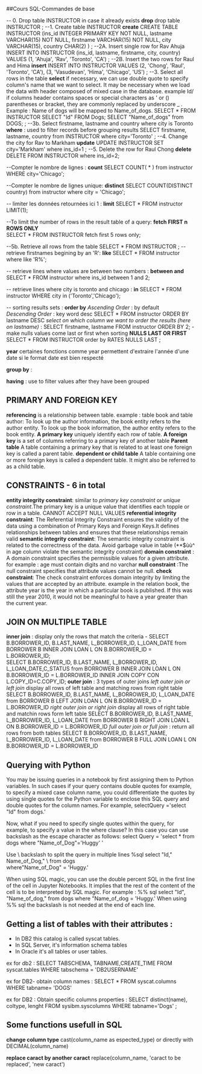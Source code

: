 ##Cours SQL-Commandes de base

-- 0. Drop table INSTRUCTOR in case it already exists
__drop__
drop table INSTRUCTOR
;
--1. Create table INSTRUCTOR
__create__ 
CREATE TABLE INSTRUCTOR
  (ins_id INTEGER PRIMARY KEY NOT NULL, 
   lastname VARCHAR(15) NOT NULL, 
   firstname VARCHAR(15) NOT NULL, 
   city VARCHAR(15), 
   country CHAR(2)
  )
;
--2A. Insert single row for Rav Ahuja
INSERT INTO INSTRUCTOR
  (ins_id, lastname, firstname, city, country)
  VALUES 
  (1, 'Ahuja', 'Rav', 'Toronto', 'CA')
;
--2B. Insert the two rows for Raul and Hima
__insert__
INSERT INTO INSTRUCTOR
  VALUES
  (2, 'Chong', 'Raul', 'Toronto', 'CA'),
  (3, 'Vasudevan', 'Hima', 'Chicago', 'US')
;
--3. Select all rows in the table
__select__ 
if necessary, we can use double quote to specify column's name that we want to select. It may be necessary when we load the data with header composed of mixed case in the database. example Id/
if columns header contains spaces or special characters as ' or () parentheses or bracket, they are commonly replaced by underscore _ . Example : Name of dogs will be mapped to Name_of_dogs. 
SELECT * FROM INSTRUCTOR
SELECT "Id" FROM Dogs;
SELECT "Name_of_dogs" from DOGS;
;
--3b. Select firstname, lastname and country where city is Toronto
__where__ : used to filter records before grouping results
SELECT firstname, lastname, country from INSTRUCTOR where city='Toronto'
;
--4. Change the city for Rav to Markham
__update__
UPDATE INSTRUCTOR SET city='Markham' where ins_id=1
;
--5. Delete the row for Raul Chong
__delete__
DELETE FROM INSTRUCTOR where ins_id=2;

--Compter le nombre de lignes : 
__count__
SELECT COUNT( * ) from instructor WHERE city='Chicago';

--Compter le nombre de lignes unique: 
__distinct__ 
SELECT COUNT(DISTINCT country) from instructor where city = 'Chicago';

-- limiter les données retournées ici 1 : 
__limit__
SELECT * FROM instructor LIMIT(1);

--To limit the number of rows in the result table of a query:
__fetch FIRST n ROWS ONLY__  
SELECT * FROM INSTRUCTOR fetch first 5 rows only; 

--5b. Retrieve all rows from the table
SELECT * FROM INSTRUCTOR 
;
--retrieve firstnames begining by an 'R': 
__like__
SELECT * FROM instructor where like 'R%'; 

-- retrieve lines where values are between two numbers : 
__between and__
SELECT * FROM instructor where ins_id between 1 and 2; 

-- retrieve lines where city is toronto and chicago : 
__in__
SELECT * FROM instructor WHERE city in ('Toronto','Chicago');

-- sorting results sets : 
__order by__
_Ascending Order_ : by default  
_Descending Order_ : key word desc 
SELECT * FROM instructor ORDER BY lastname DESC
_select on which column we want to order the results (here on lastname)_ :
SELECT firstname, lastname FROM instructor ORDER BY 2; 
-make nulls values come last or first when sorting 
__NULLS LAST OR FIRST__ 
SELECT * FROM INSTRUCTOR order by RATES NULLS LAST ;
 
__year__
certaines fonctions comme year permettent d'extraire l'année d'une date si le format date est bien respecté

__group by__ : 


__having__ : use to filter values after they have been grouped 


## PRIMARY AND FOREIGN KEY 
__referencing__ is a relationship between table. example : table book and table author: To look up the author information, the book entity refers to the author entity. To look up the book information, the author entity refers to the book entity. 
__A primary key__ uniquely identify each row of table.
__A foreign key__ is a set of columns referring to a primary key of another table
__Parent table__ A table containing a primary key that is related to at least one foreign key is called a parent table. 
__dependent or child table__ A table containing one or more foreign keys is called a dependent table. It might also be referred to as a child table.

## CONSTRAINTS - 6 in total  
__entity integrity constraint__: similar to _primary key constraint_ or _unique constraint_.The primary key is a unique value that identifies each topple or row in a table. CANNOT ACCEPT NULL VALUES
__referential integrity constraint__: The Referential Integrity Constraint ensures the validity of the data using a combination of Primary Keys and Foreign Keys.It defines relationships between tables and ensures that these relationships remain valid
__semantic integrity constraint__: The semantic integrity constraint is related to the correctness of the data. Avoid garbage value in table (**$ùù^ in age column violate the semantic integrity constraint)
__domain constraint__ : A domain constraint specifies the permissible values for a given attribute. for example : age must contain digits and no varchar
__null constraint__ :The null constraint specifies that attribute values cannot be null.
__check constraint__: The check constraint enforces domain integrity by limiting the values that are accepted by an attribute. example in the relation book, the attribute year is the year in which a particular book is published. If this was still the year 2010, it would not be meaningful to have a year greater than the current year. 


## JOIN ON MULTIPLE TABLE 

__inner join__ : display only the rows that match the criteria - SELECT B.BORROWER_ID, B.LAST_NAME, L_BORROWER_ID, L_LOAN_DATE from BORROWER B INNER JOIN LOAN L ON B.BORROWER_ID = L.BORROWER_ID;  
SELECT B.BORROWER_ID, B.LAST_NAME, L_BORROWER_ID, L_LOAN_DATE,C_STATUS from BORROWER B INNER JOIN LOAN L ON B.BORROWER_ID = L.BORROWER_ID INNER JOIN COPY CON L.COPY_ID=C.COPY_ID;
__outer join__ : 3 types of outer joins 
_left outer join or left join_ display all rows of left table and matching rows from right table  SELECT B.BORROWER_ID, B.LAST_NAME, L_BORROWER_ID, L_LOAN_DATE from BORROWER B LEFT JOIN LOAN L ON B.BORROWER_ID = L.BORROWER_ID
_right outer join or right join_ display all rows of right table and matchin rows form left table  SELECT B.BORROWER_ID, B.LAST_NAME, L_BORROWER_ID, L_LOAN_DATE from BORROWER B RIGHT JOIN LOAN L ON B.BORROWER_ID = L.BORROWER_ID
_full outer join or full join_ : return all rows from both tables SELECT B.BORROWER_ID, B.LAST_NAME, L_BORROWER_ID, L_LOAN_DATE from BORROWER B FULL JOIN LOAN L ON B.BORROWER_ID = L.BORROWER_ID

## Querying with Python 

You may be issuing queries in a notebook by first assigning them to Python variables. In such cases if your query contains double quotes for example, to specify a mixed case column name, you could differentiate the quotes by using single quotes for the Python variable to enclose this SQL query and double quotes for the column names. 
For example, selectQuery ='select "Id" from dogs.' 

Now, what if you need to specify single quotes within the query, for example, to specify a value in the where clause?
In this case you can use backslash as the escape character as follows:
select Query = 'select * from dogs where "Name_of_Dog"=\'Huggy\' '

Use \ backslash to split the query in multiple lines 
%sql select "Id," Name_of_Dog," \ 
	from dogs \
	where"Name_of_Dog" = 'Huggy.'

When using SQL magic, you can use the double percent SQL in the first line of the cell in Jupyter Notebooks. It implies that the rest of the content of the cell is to be interpreted by SQL magic. 
For example : 
%% sql 
select "Id", "Name_of_dog," 
	from dogs 
	where "Name_of_dog = 'Huggy.' 
When using %% sql the backslash is not needed at the end of each line.

## Getting a list of tables with their attributes : 
- In DB2 this catalog is called syscat tables. 
- In SQL Server, it's information schema tables 
- In Oracle it's all tables or user tables.

ex for db2 : 
SELECT TABSCHEMA, TABNAME,CREATE_TIME FROM syscat.tables WHERE tabschema = 'DB2USERNAME'

ex for DB2- obtain column names : 
SELECT * FROM syscat.columns WHERE tabname= 'DOGS'

ex for DB2 : Obtain specific columns properties : 
SELECT distinct(name), coltype, lenght FROM sysibm.syscolumns WHERE tabname='Dogs' ;

## Some functions usefull in SQL 

__change column type__ 
cast(column_name as espected_type)
or directly with 
DECIMAL(column_name)

__replace caract by another caract__
replace(column_name, 'caract to be replaced', 'new caract')

